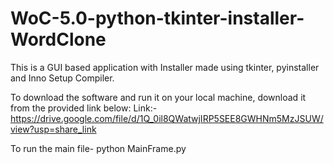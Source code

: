 # WoC-5.0-python-tkinter-installer-WordClone
This is a GUI based application with Installer made using tkinter, pyinstaller and Inno Setup Compiler.

To download the software and run it on your local machine, download it from the provided link below:
Link:- https://drive.google.com/file/d/1Q_0il8QWatwjIRP5SEE8GWHNm5MzJSUW/view?usp=share_link

To run the main file- python MainFrame.py
